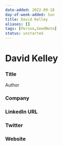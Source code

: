 ```yaml
---
date-added: 2022-09-18
day-of-week-added: Sun
title: David Kelley
aliases: []
tags: [Person,SeedNote]
status: unstarted
---
```


# David Kelley

### Title
Author

### Company


### LinkedIn URL


### Twitter


### Website






